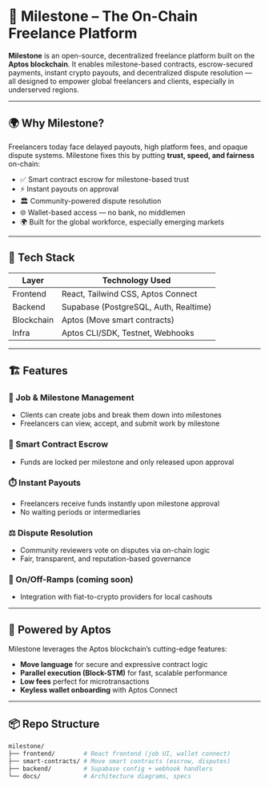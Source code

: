 # 🚀 Milestone – The On-Chain Freelance Platform

**Milestone** is an open-source, decentralized freelance platform built on the **Aptos blockchain**. It enables milestone-based contracts, escrow-secured payments, instant crypto payouts, and decentralized dispute resolution — all designed to empower global freelancers and clients, especially in underserved regions.

---

## 🌍 Why Milestone?

Freelancers today face delayed payouts, high platform fees, and opaque dispute systems. Milestone fixes this by putting **trust, speed, and fairness** on-chain:

- ✅ Smart contract escrow for milestone-based trust
- ⚡ Instant payouts on approval
- 🏛️ Community-powered dispute resolution
- 🌐 Wallet-based access — no bank, no middlemen
- 🌍 Built for the global workforce, especially emerging markets

---

## 🔧 Tech Stack

| Layer      | Technology Used                     |
|------------|-------------------------------------|
| Frontend   | React, Tailwind CSS, Aptos Connect  |
| Backend    | Supabase (PostgreSQL, Auth, Realtime) |
| Blockchain | Aptos (Move smart contracts)        |
| Infra      | Aptos CLI/SDK, Testnet, Webhooks    |

---

## 🏗️ Features

### 💼 Job & Milestone Management
- Clients can create jobs and break them down into milestones
- Freelancers can view, accept, and submit work by milestone

### 🔐 Smart Contract Escrow
- Funds are locked per milestone and only released upon approval

### ⏱️ Instant Payouts
- Freelancers receive funds instantly upon milestone approval
- No waiting periods or intermediaries

### ⚖️ Dispute Resolution
- Community reviewers vote on disputes via on-chain logic
- Fair, transparent, and reputation-based governance

### 🔁 On/Off-Ramps (coming soon)
- Integration with fiat-to-crypto providers for local cashouts

---

## 🧱 Powered by Aptos

Milestone leverages the Aptos blockchain’s cutting-edge features:

- **Move language** for secure and expressive contract logic
- **Parallel execution (Block-STM)** for fast, scalable performance
- **Low fees** perfect for microtransactions
- **Keyless wallet onboarding** with Aptos Connect

---

## 📦 Repo Structure

```bash
milestone/
├── frontend/        # React frontend (job UI, wallet connect)
├── smart-contracts/ # Move smart contracts (escrow, disputes)
├── backend/         # Supabase config + webhook handlers
└── docs/            # Architecture diagrams, specs

